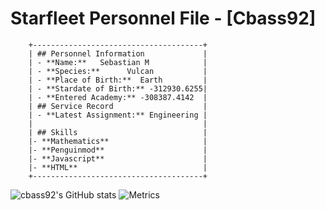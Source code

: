 # Starfleet Personnel File - [Cbass92]
```
    +--------------------------------------+
    | ## Personnel Information             |
    | - **Name:**   Sebastian M            |
    | - **Species:**      Vulcan           |
    | - **Place of Birth:**  Earth         |
    | - **Stardate of Birth:** -312930.6255|
    | - **Entered Academy:** -308387.4142  |
    | ## Service Record                    |
    | - **Latest Assignment:** Engineering |
    |                                      |
    | ## Skills                            |
    |- **Mathematics**                     |
    |- **Penguinmod**                      |
    |- **Javascript**                      |
    |- **HTML**                            |
    +--------------------------------------+
```
![cbass92's GitHub stats](https://github-readme-stats.vercel.app/api?username=sebastian-92&theme=tokyonight&show_icons=true)
![Metrics](https://metrics.lecoq.io/sebastian-92?template=classic&people=1&base=header%2C%20activity%2C%20community%2C%20repositories%2C%20metadata&base.indepth=false&base.hireable=false&base.skip=false&people=false&people.limit=24&people.identicons=false&people.identicons.hide=false&people.size=28&people.types=followers%2C%20following&people.shuffle=false&config.timezone=America%2FNew_York&config.twemoji=true&config.octicon=true)
